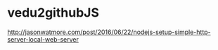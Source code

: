 # vedu2githubJS

http://jasonwatmore.com/post/2016/06/22/nodejs-setup-simple-http-server-local-web-server

